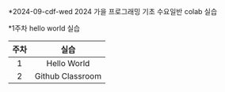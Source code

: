 *2024-09-cdf-wed
2024 가을 프로그래밍 기초 수요일반 colab 실습

*1주차 hello world 실습

|주차|실습|
|:---:|:---:|
|1 | Hello World |
|2 | Github Classroom |
